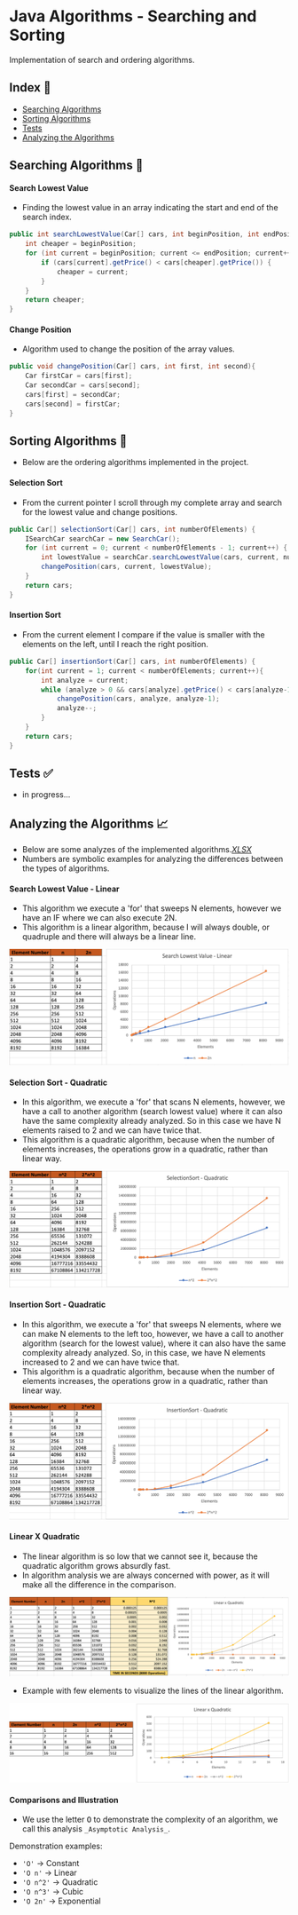 # Java Algorithms - Searching and Sorting

Implementation of search and ordering algorithms.

## Index :pushpin:

- [Searching Algorithms](#searching)
- [Sorting Algorithms](#sorting)
- [Tests](#tests)
- [Analyzing the Algorithms](#analyze)

## Searching Algorithms <a name="searching"></a>:mag_right:

#### Search Lowest Value

- Finding the lowest value in an array indicating the start and end of the search index.

```java
public int searchLowestValue(Car[] cars, int beginPosition, int endPosition) {
    int cheaper = beginPosition;
    for (int current = beginPosition; current <= endPosition; current++) {
        if (cars[current].getPrice() < cars[cheaper].getPrice()) {
            cheaper = current;
        }
    }
    return cheaper;
}
```

#### Change Position

- Algorithm used to change the position of the array values.

```java
public void changePosition(Car[] cars, int first, int second){
    Car firstCar = cars[first];
    Car secondCar = cars[second];
    cars[first] = secondCar;
    cars[second] = firstCar;
}
```

## Sorting Algorithms <a name="sorting"></a>:1234:

- Below are the ordering algorithms implemented in the project.

#### Selection Sort

- From the current pointer I scroll through my complete array and search for the lowest value and change positions.

```java
public Car[] selectionSort(Car[] cars, int numberOfElements) {
    ISearchCar searchCar = new SearchCar();
    for (int current = 0; current < numberOfElements - 1; current++) {
        int lowestValue = searchCar.searchLowestValue(cars, current, numberOfElements - 1);
        changePosition(cars, current, lowestValue);
    }
    return cars;
}
```

#### Insertion Sort

- From the current element I compare if the value is smaller with the elements on the left, until I reach the right position.

```java
public Car[] insertionSort(Car[] cars, int numberOfElements) {
    for(int current = 1; current < numberOfElements; current++){
        int analyze = current;
        while (analyze > 0 && cars[analyze].getPrice() < cars[analyze-1].getPrice()){
            changePosition(cars, analyze, analyze-1);
            analyze--;
        }
    }
    return cars;
}
```

## Tests <a name="tests"></a>:white_check_mark:

- in progress...

## Analyzing the Algorithms <a name="analyze"></a>:chart_with_upwards_trend:

- Below are some analyzes of the implemented algorithms._[XLSX](resources/analysis_of_algorithms.xlsx)_
- Numbers are symbolic examples for analyzing the differences between the types of algorithms.

#### Search Lowest Value - Linear

- This algorithm we execute a 'for' that sweeps N elements, however we have an IF where we can also execute 2N.
- This algorithm is a linear algorithm, because I will always double, or quadruple and there will always be a linear line.

![Search Lowest Value](resources/img/search-lowest-value.png)

#### Selection Sort - Quadratic

- In this algorithm, we execute a 'for' that scans N elements, however, we have a call to another algorithm (search lowest value) where it can also have the same complexity already analyzed. So in this case we have N elements raised to 2 and we can have twice that.
- This algorithm is a quadratic algorithm, because when the number of elements increases, the operations grow in a quadratic, rather than linear way.

![Selection Sort](resources/img/selection-sort.png)

#### Insertion Sort - Quadratic

- In this algorithm, we execute a 'for' that sweeps N elements, where we can make N elements to the left too, however, we have a call to another algorithm (search for the lowest value), where it can also have the same complexity already analyzed. So, in this case, we have N elements increased to 2 and we can have twice that.
- This algorithm is a quadratic algorithm, because when the number of elements increases, the operations grow in a quadratic, rather than linear way.

![Insertion Sort](resources/img/insertion-sort.png)

#### Linear X Quadratic

- The linear algorithm is so low that we cannot see it, because the quadratic algorithm grows absurdly fast.
- In algorithm analysis we are always concerned with power, as it will make all the difference in the comparison.

![Linear and Quadratic](resources/img/linear-quadratic.png)

- Example with few elements to visualize the lines of the linear algorithm.

![Linear and Quadratic - Basic](resources/img/linear-quadratic-basic.png)

#### Comparisons and Illustration

- We use the letter <kbd>O</kbd> to demonstrate the complexity of an algorithm, we call this analysis `_Asymptotic Analysis_`.

Demonstration examples:

- `'O'` -> Constant
- `'O n'` -> Linear
- `'O n^2'` -> Quadratic
- `'O n^3'` -> Cubic
- `'O 2n'` -> Exponential
